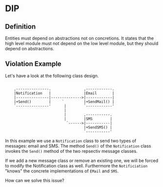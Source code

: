 ﻿# DIP

## Definition

Entities must depend on abstractions not on concretions. It states that the high
level module must not depend on the low level module, but they should depend
on abstractions.

## Violation Example

Let's have a look at the following class design.

```

    ,---------------.               ,------------.
    |Notification   |               |Email       |
    |---------------|-------------->|------------|
    |+Send()        |     `         |+SendMail() |
    `---------------'      |        `------------'
                           |        
                           |        ,-----------.
                           |        |SMS        |
                            `------>|-----------|
                                    |+SendSMS() |
                                    `-----------'

```

In this example we use a `Notification` class to send two types of messages:
email and SMS. The method `Send()` of the `Notification` class invokes the
`Send()` method of the two repsectiv message classes.

If we add a new message class or remove an existing one, we will be forced
to modify the Notification class as well. Furthermore the `Notificiation`
"knows" the concrete implementations of `EMail` and `SMS`.

How can we solve this issue?